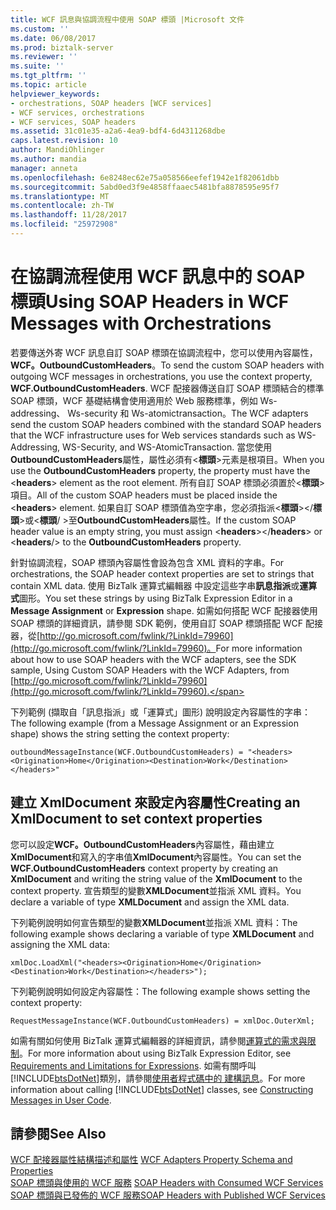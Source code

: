```yaml
---
title: WCF 訊息與協調流程中使用 SOAP 標頭 |Microsoft 文件
ms.custom: ''
ms.date: 06/08/2017
ms.prod: biztalk-server
ms.reviewer: ''
ms.suite: ''
ms.tgt_pltfrm: ''
ms.topic: article
helpviewer_keywords:
- orchestrations, SOAP headers [WCF services]
- WCF services, orchestrations
- WCF services, SOAP headers
ms.assetid: 31c01e35-a2a6-4ea9-bdf4-6d4311268dbe
caps.latest.revision: 10
author: MandiOhlinger
ms.author: mandia
manager: anneta
ms.openlocfilehash: 6e8248ec62e75a058566eefef1942e1f82061dbb
ms.sourcegitcommit: 5abd0ed3f9e4858ffaaec5481bfa8878595e95f7
ms.translationtype: MT
ms.contentlocale: zh-TW
ms.lasthandoff: 11/28/2017
ms.locfileid: "25972908"
---
```

# <a name="using-soap-headers-in-wcf-messages-with-orchestrations"></a><span data-ttu-id="a96df-102">在協調流程使用 WCF 訊息中的 SOAP 標頭</span><span class="sxs-lookup"><span data-stu-id="a96df-102">Using SOAP Headers in WCF Messages with Orchestrations</span></span>
<span data-ttu-id="a96df-103">若要傳送外寄 WCF 訊息自訂 SOAP 標頭在協調流程中，您可以使用內容屬性， **WCF。OutboundCustomHeaders**。</span><span class="sxs-lookup"><span data-stu-id="a96df-103">To send the custom SOAP headers with outgoing WCF messages in orchestrations, you use the context property, **WCF.OutboundCustomHeaders**.</span></span> <span data-ttu-id="a96df-104">WCF 配接器傳送自訂 SOAP 標頭結合的標準 SOAP 標頭，WCF 基礎結構會使用適用於 Web 服務標準，例如 Ws-addressing、 Ws-security 和 Ws-atomictransaction。</span><span class="sxs-lookup"><span data-stu-id="a96df-104">The WCF adapters send the custom SOAP headers combined with the standard SOAP headers that the WCF infrastructure uses for Web services standards such as WS-Addressing, WS-Security, and WS-AtomicTransaction.</span></span> <span data-ttu-id="a96df-105">當您使用**OutboundCustomHeaders**屬性，屬性必須有\<**標頭**\>元素是根項目。</span><span class="sxs-lookup"><span data-stu-id="a96df-105">When you use the **OutboundCustomHeaders** property, the property must have the \<**headers**\> element as the root element.</span></span> <span data-ttu-id="a96df-106">所有自訂 SOAP 標頭必須置於\<**標頭**\>項目。</span><span class="sxs-lookup"><span data-stu-id="a96df-106">All of the custom SOAP headers must be placed inside the \<**headers**\> element.</span></span> <span data-ttu-id="a96df-107">如果自訂 SOAP 標頭值為空字串，您必須指派\<**標頭**\>\</**標頭**\>或\<**標頭**/ \>至**OutboundCustomHeaders**屬性。</span><span class="sxs-lookup"><span data-stu-id="a96df-107">If the custom SOAP header value is an empty string, you must assign \<**headers**\>\</**headers**\> or \<**headers**/\> to the **OutboundCustomHeaders** property.</span></span>  
  
 <span data-ttu-id="a96df-108">針對協調流程，SOAP 標頭內容屬性會設為包含 XML 資料的字串。</span><span class="sxs-lookup"><span data-stu-id="a96df-108">For orchestrations, the SOAP header context properties are set to strings that contain XML data.</span></span> <span data-ttu-id="a96df-109">使用 BizTalk 運算式編輯器 中設定這些字串**訊息指派**或**運算式**圖形。</span><span class="sxs-lookup"><span data-stu-id="a96df-109">You set these strings by using BizTalk Expression Editor in a **Message Assignment** or **Expression** shape.</span></span> <span data-ttu-id="a96df-110">如需如何搭配 WCF 配接器使用 SOAP 標頭的詳細資訊，請參閱 SDK 範例，使用自訂 SOAP 標頭搭配 WCF 配接器，從[http://go.microsoft.com/fwlink/?LinkId=79960](http://go.microsoft.com/fwlink/?LinkId=79960)。</span><span class="sxs-lookup"><span data-stu-id="a96df-110">For more information about how to use SOAP headers with the WCF adapters, see the SDK sample, Using Custom SOAP Headers with the WCF Adapters, from [http://go.microsoft.com/fwlink/?LinkId=79960](http://go.microsoft.com/fwlink/?LinkId=79960).</span></span>  
  
 <span data-ttu-id="a96df-111">下列範例 (擷取自「訊息指派」或「運算式」圖形) 說明設定內容屬性的字串：</span><span class="sxs-lookup"><span data-stu-id="a96df-111">The following example (from a Message Assignment or an Expression shape) shows the string setting the context property:</span></span>  
  
```  
outboundMessageInstance(WCF.OutboundCustomHeaders) = "<headers><Origination>Home</Origination><Destination>Work</Destination></headers>"  
```  
  
## <a name="creating-an-xmldocument-to-set-context-properties"></a><span data-ttu-id="a96df-112">建立 XmlDocument 來設定內容屬性</span><span class="sxs-lookup"><span data-stu-id="a96df-112">Creating an XmlDocument to set context properties</span></span>  
 <span data-ttu-id="a96df-113">您可以設定**WCF。OutboundCustomHeaders**內容屬性，藉由建立**XmlDocument**和寫入的字串值**XmlDocument**內容屬性。</span><span class="sxs-lookup"><span data-stu-id="a96df-113">You can set the **WCF.OutboundCustomHeaders** context property by creating an **XmlDocument** and writing the string value of the **XmlDocument** to the context property.</span></span> <span data-ttu-id="a96df-114">宣告類型的變數**XMLDocument**並指派 XML 資料。</span><span class="sxs-lookup"><span data-stu-id="a96df-114">You declare a variable of type **XMLDocument** and assign the XML data.</span></span>  
  
 <span data-ttu-id="a96df-115">下列範例說明如何宣告類型的變數**XMLDocument**並指派 XML 資料：</span><span class="sxs-lookup"><span data-stu-id="a96df-115">The following example shows declaring a variable of type **XMLDocument** and assigning the XML data:</span></span>  
  
```  
xmlDoc.LoadXml("<headers><Origination>Home</Origination><Destination>Work</Destination></headers>");  
```  
  
 <span data-ttu-id="a96df-116">下列範例說明如何設定內容屬性：</span><span class="sxs-lookup"><span data-stu-id="a96df-116">The following example shows setting the context property:</span></span>  
  
```  
RequestMessageInstance(WCF.OutboundCustomHeaders) = xmlDoc.OuterXml;  
```  
  
 <span data-ttu-id="a96df-117">如需有關如何使用 BizTalk 運算式編輯器的詳細資訊，請參閱[運算式的需求與限制](../core/requirements-and-limitations-for-expressions.md)。</span><span class="sxs-lookup"><span data-stu-id="a96df-117">For more information about using BizTalk Expression Editor, see [Requirements and Limitations for Expressions](../core/requirements-and-limitations-for-expressions.md).</span></span> <span data-ttu-id="a96df-118">如需有關呼叫[!INCLUDE[btsDotNet](../includes/btsdotnet-md.md)]類別，請參閱[使用者程式碼中的 建構訊息](../core/constructing-messages-in-user-code.md)。</span><span class="sxs-lookup"><span data-stu-id="a96df-118">For more information about calling [!INCLUDE[btsDotNet](../includes/btsdotnet-md.md)] classes, see [Constructing Messages in User Code](../core/constructing-messages-in-user-code.md).</span></span>  
  
## <a name="see-also"></a><span data-ttu-id="a96df-119">請參閱</span><span class="sxs-lookup"><span data-stu-id="a96df-119">See Also</span></span>  
 <span data-ttu-id="a96df-120">[WCF 配接器屬性結構描述和屬性](../core/wcf-adapters-property-schema-and-properties.md) </span><span class="sxs-lookup"><span data-stu-id="a96df-120">[WCF Adapters Property Schema and Properties](../core/wcf-adapters-property-schema-and-properties.md) </span></span>  
 <span data-ttu-id="a96df-121">[SOAP 標頭與使用的 WCF 服務](../core/soap-headers-with-consumed-wcf-services.md) </span><span class="sxs-lookup"><span data-stu-id="a96df-121">[SOAP Headers with Consumed WCF Services](../core/soap-headers-with-consumed-wcf-services.md) </span></span>  
 [<span data-ttu-id="a96df-122">SOAP 標頭與已發佈的 WCF 服務</span><span class="sxs-lookup"><span data-stu-id="a96df-122">SOAP Headers with Published WCF Services</span></span>](../core/soap-headers-with-published-wcf-services.md)